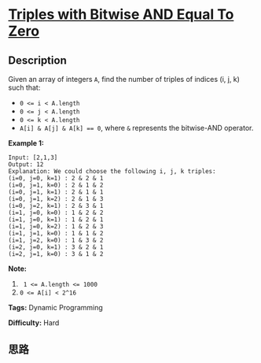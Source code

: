 # [Triples with Bitwise AND Equal To Zero][title]

## Description

Given an array of integers `A`, find the number of triples of indices (i, j,
k) such that:

  * `0 <= i < A.length`
  * `0 <= j < A.length`
  * `0 <= k < A.length`
  * `A[i] & A[j] & A[k] == 0`, where `&` represents the bitwise-AND operator.



**Example 1:**
            Input: [2,1,3]    Output: 12    Explanation: We could choose the following i, j, k triples:    (i=0, j=0, k=1) : 2 & 2 & 1    (i=0, j=1, k=0) : 2 & 1 & 2    (i=0, j=1, k=1) : 2 & 1 & 1    (i=0, j=1, k=2) : 2 & 1 & 3    (i=0, j=2, k=1) : 2 & 3 & 1    (i=1, j=0, k=0) : 1 & 2 & 2    (i=1, j=0, k=1) : 1 & 2 & 1    (i=1, j=0, k=2) : 1 & 2 & 3    (i=1, j=1, k=0) : 1 & 1 & 2    (i=1, j=2, k=0) : 1 & 3 & 2    (i=2, j=0, k=1) : 3 & 2 & 1    (i=2, j=1, k=0) : 3 & 1 & 2    



**Note:**

  1. ` 1 <= A.length <= 1000`
  2. `0 <= A[i] < 2^16`


**Tags:** Dynamic Programming

**Difficulty:** Hard

## 思路

[title]: https://leetcode.com/problems/triples-with-bitwise-and-equal-to-zero
